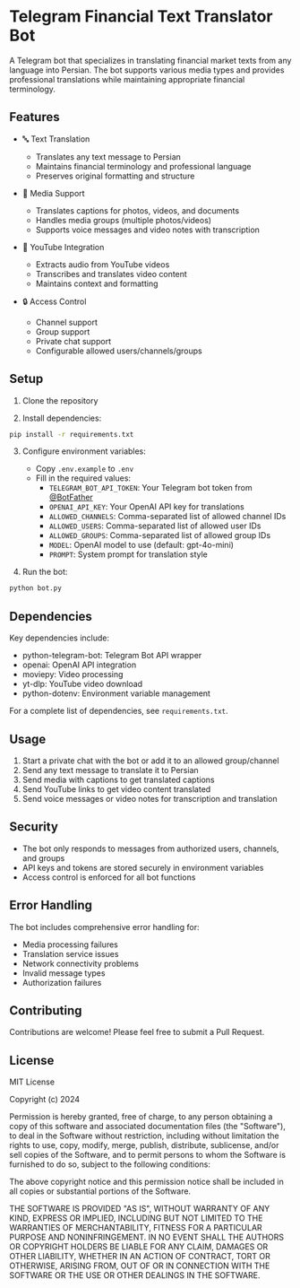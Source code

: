 # Telegram Financial Text Translator Bot

A Telegram bot that specializes in translating financial market texts from any language into Persian. The bot supports various media types and provides professional translations while maintaining appropriate financial terminology.

## Features

- 🔤 Text Translation

  - Translates any text message to Persian
  - Maintains financial terminology and professional language
  - Preserves original formatting and structure

- 📸 Media Support

  - Translates captions for photos, videos, and documents
  - Handles media groups (multiple photos/videos)
  - Supports voice messages and video notes with transcription

- 🎥 YouTube Integration

  - Extracts audio from YouTube videos
  - Transcribes and translates video content
  - Maintains context and formatting

- 🔒 Access Control
  - Channel support
  - Group support
  - Private chat support
  - Configurable allowed users/channels/groups

## Setup

1. Clone the repository

2. Install dependencies:

```bash
pip install -r requirements.txt
```

3. Configure environment variables:

   - Copy `.env.example` to `.env`
   - Fill in the required values:
     - `TELEGRAM_BOT_API_TOKEN`: Your Telegram bot token from [@BotFather](https://t.me/BotFather)
     - `OPENAI_API_KEY`: Your OpenAI API key for translations
     - `ALLOWED_CHANNELS`: Comma-separated list of allowed channel IDs
     - `ALLOWED_USERS`: Comma-separated list of allowed user IDs
     - `ALLOWED_GROUPS`: Comma-separated list of allowed group IDs
     - `MODEL`: OpenAI model to use (default: gpt-4o-mini)
     - `PROMPT`: System prompt for translation style

4. Run the bot:

```bash
python bot.py
```

## Dependencies

Key dependencies include:

- python-telegram-bot: Telegram Bot API wrapper
- openai: OpenAI API integration
- moviepy: Video processing
- yt-dlp: YouTube video download
- python-dotenv: Environment variable management

For a complete list of dependencies, see `requirements.txt`.

## Usage

1. Start a private chat with the bot or add it to an allowed group/channel
2. Send any text message to translate it to Persian
3. Send media with captions to get translated captions
4. Send YouTube links to get video content translated
5. Send voice messages or video notes for transcription and translation

## Security

- The bot only responds to messages from authorized users, channels, and groups
- API keys and tokens are stored securely in environment variables
- Access control is enforced for all bot functions

## Error Handling

The bot includes comprehensive error handling for:

- Media processing failures
- Translation service issues
- Network connectivity problems
- Invalid message types
- Authorization failures

## Contributing

Contributions are welcome! Please feel free to submit a Pull Request.

## License

MIT License

Copyright (c) 2024

Permission is hereby granted, free of charge, to any person obtaining a copy
of this software and associated documentation files (the "Software"), to deal
in the Software without restriction, including without limitation the rights
to use, copy, modify, merge, publish, distribute, sublicense, and/or sell
copies of the Software, and to permit persons to whom the Software is
furnished to do so, subject to the following conditions:

The above copyright notice and this permission notice shall be included in all
copies or substantial portions of the Software.

THE SOFTWARE IS PROVIDED "AS IS", WITHOUT WARRANTY OF ANY KIND, EXPRESS OR
IMPLIED, INCLUDING BUT NOT LIMITED TO THE WARRANTIES OF MERCHANTABILITY,
FITNESS FOR A PARTICULAR PURPOSE AND NONINFRINGEMENT. IN NO EVENT SHALL THE
AUTHORS OR COPYRIGHT HOLDERS BE LIABLE FOR ANY CLAIM, DAMAGES OR OTHER
LIABILITY, WHETHER IN AN ACTION OF CONTRACT, TORT OR OTHERWISE, ARISING FROM,
OUT OF OR IN CONNECTION WITH THE SOFTWARE OR THE USE OR OTHER DEALINGS IN THE
SOFTWARE.

